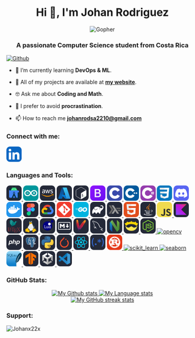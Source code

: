 <h1 align="center">Hi 👋, I'm Johan Rodriguez</h1>

<p align="center"> 
  <img src="https://media.tenor.com/TCMWkxIkF9IAAAAi/dancing-gopher.gif" alt="Gopher" height="200"/> 
</p>

<h3 align="center">A passionate Computer Science student from Costa Rica</h3>

[![Github](https://img.shields.io/github/followers/Johanx22x?label=Follow&style=social)](https://github.com/Johanx22x)

- 👀 I’m currently learning **DevOps & ML**.

- 🌟 All of my projects are available at **[my website](https://johanx22x.github.io)**.

- 🤓 Ask me about **Coding and Math**.

- 🦥 I prefer to avoid **procrastination**.

- 📫 How to reach me **johanrodsa2210@gmail.com**

<h3 align="left">Connect with me:</h3>

<p align="left">
  <a href="https://linkedin.com/in/johan-rodriguez-salas-5a49a223a" target="blank">
    <img src="https://raw.githubusercontent.com/tandpfun/skill-icons/main/icons/LinkedIn.svg" alt="android" width="40" height="40"/> 
  </a>
</p>

<h3 align="left">Languages and Tools:</h3>

<p align="left">  

<!-- Android Studio -->
<a href="https://developer.android.com" target="_blank" rel="noreferrer"> 
  <img src="https://github.com/tandpfun/skill-icons/blob/main/icons/AndroidStudio-Dark.svg" alt="android" width="40" height="40"/> 
</a> 

<!-- Arduino -->
<a href="https://www.arduino.cc/" target="_blank" rel="noreferrer"> 
  <img src="https://github.com/tandpfun/skill-icons/blob/main/icons/Arduino.svg" alt="arduino" width="40" height="40"/> 
</a>

<!-- AWS -->
<a href="https://aws.amazon.com" target="_blank" rel="noreferrer"> 
  <img src="https://github.com/tandpfun/skill-icons/blob/main/icons/AWS-Dark.svg" alt="aws" width="40" height="40"/>
</a>

<!-- Azure -->
<a href="https://azure.microsoft.com/en-us/" target="_blank" rel="noreferrer"> 
  <img src="https://github.com/tandpfun/skill-icons/blob/main/icons/Azure-Dark.svg" alt="azure" width="40" height="40"/>
</a>

<!-- Bash -->
<a href="https://www.gnu.org/software/bash/" target="_blank" rel="noreferrer"> 
  <img src="https://github.com/tandpfun/skill-icons/blob/main/icons/Bash-Dark.svg" alt="bash" width="40" height="40"/>
</a>

<!-- Bootstrap -->
<a href="https://getbootstrap.com" target="_blank" rel="noreferrer"> 
  <img src="https://github.com/tandpfun/skill-icons/blob/main/icons/Bootstrap.svg" alt="bootstrap" width="40" height="40"/>
</a>

<!-- C -->
<a href="https://www.cprogramming.com/" target="_blank" rel="noreferrer"> 
  <img src="https://github.com/tandpfun/skill-icons/blob/main/icons/C.svg" alt="c" width="40" height="40"/>
</a>

<!-- C++ -->
<a href="https://www.w3schools.com/cpp/" target="_blank" rel="noreferrer"> 
  <img src="https://github.com/tandpfun/skill-icons/blob/main/icons/CPP.svg" alt="cplusplus" width="40" height="40"/>
</a>

<!-- C# -->
<a href="https://www.w3schools.com/cs/" target="_blank" rel="noreferrer"> 
  <img src="https://github.com/tandpfun/skill-icons/blob/main/icons/CS.svg" alt="csharp" width="40" height="40"/>
</a>

<!-- CSS -->
<a href="https://www.w3schools.com/css/" target="_blank" rel="noreferrer"> 
  <img src="https://github.com/tandpfun/skill-icons/blob/main/icons/CSS.svg" alt="css3" width="40" height="40"/>
</a>

<!-- Discord -->
<a href="https://discord.com/" target="_blank" rel="noreferrer"> 
  <img src="https://github.com/tandpfun/skill-icons/blob/main/icons/Discord.svg" alt="discord" width="40" height="40"/>
</a>

<!-- Docker -->
<a href="https://www.docker.com/" target="_blank" rel="noreferrer"> 
  <img src="https://github.com/tandpfun/skill-icons/blob/main/icons/Docker.svg" alt="docker" width="40" height="40"/>
</a>

<!-- Figma -->
<a href="https://www.figma.com/" target="_blank" rel="noreferrer"> 
  <img src="https://github.com/tandpfun/skill-icons/blob/main/icons/Figma-Dark.svg" alt="figma" width="40" height="40"/>
</a>

<!-- GCP -->
<a href="https://cloud.google.com" target="_blank" rel="noreferrer"> 
  <img src="https://github.com/tandpfun/skill-icons/blob/main/icons/GCP-Dark.svg" alt="gcp" width="40" height="40"/>
</a>

<!-- Git -->
<a href="https://git-scm.com/" target="_blank" rel="noreferrer"> 
  <img src="https://github.com/tandpfun/skill-icons/blob/main/icons/Git.svg" alt="git" width="40" height="40"/>
</a>

<!-- Go -->
<a href="https://golang.org" target="_blank" rel="noreferrer"> 
  <img src="https://github.com/tandpfun/skill-icons/blob/main/icons/GoLang.svg" alt="go" width="40" height="40"/>
</a>

<!-- Gradle -->
<a href="https://gradle.org/" target="_blank" rel="noreferrer"> 
  <img src="https://github.com/tandpfun/skill-icons/blob/main/icons/Gradle-Dark.svg" alt="gradle" width="40" height="40"/>
</a>

<!-- Haskell -->
<a href="https://www.haskell.org/" target="_blank" rel="noreferrer"> 
  <img src="https://github.com/tandpfun/skill-icons/blob/main/icons/Haskell-Dark.svg" alt="haskell" width="40" height="40"/>
</a>

<!-- HTML -->
<a href="https://www.w3schools.com/html/" target="_blank" rel="noreferrer"> 
  <img src="https://github.com/tandpfun/skill-icons/blob/main/icons/HTML.svg" alt="html5" width="40" height="40"/>
</a>

<!-- Java -->
<a href="https://www.java.com" target="_blank" rel="noreferrer"> 
  <img src="https://github.com/tandpfun/skill-icons/blob/main/icons/Java-Dark.svg" alt="java" width="40" height="40"/>
</a>

<!-- JavaScript -->
<a href="https://developer.mozilla.org/en-US/docs/Web/JavaScript" target="_blank" rel="noreferrer"> 
  <img src="https://github.com/tandpfun/skill-icons/blob/main/icons/JavaScript.svg" alt="javascript" width="40" height="40"/>
</a>

<!-- Kotlin -->
<a href="https://kotlinlang.org" target="_blank" rel="noreferrer"> 
  <img src="https://github.com/tandpfun/skill-icons/blob/main/icons/Kotlin-Dark.svg" alt="kotlin" width="40" height="40"/>
</a>

<!-- LaTeX -->
<a href="https://www.latex-project.org/" target="_blank"> 
  <img src="https://github.com/tandpfun/skill-icons/blob/main/icons/LaTeX-Dark.svg" alt="latex" width="40" height="40"/>
</a>

<!-- Linux -->
<a href="https://www.linux.org/" target="_blank" rel="noreferrer"> 
  <img src="https://github.com/tandpfun/skill-icons/blob/main/icons/Linux-Dark.svg" alt="linux" width="40" height="40"/>
</a>

<!-- Lua -->
<a href="https://www.lua.org/" target="_blank" rel="noreferrer"> 
  <img src="https://github.com/tandpfun/skill-icons/blob/main/icons/Lua-Dark.svg" alt="lua" width="40" height="40"/>
</a>

<!-- Markdown -->
<a href="https://www.markdownguide.org/" target="_blank" rel="noreferrer"> 
  <img src="https://github.com/tandpfun/skill-icons/blob/main/icons/Markdown-Dark.svg" alt="markdown" width="40" height="40"/>
</a>

<!-- Maven -->
<a href="https://maven.apache.org/" target="_blank" rel="noreferrer"> 
  <img src="https://github.com/tandpfun/skill-icons/blob/main/icons/Maven-Dark.svg" alt="maven" width="40" height="40"/>
</a>

<!-- MySQL -->
<a href="https://www.mysql.com/" target="_blank" rel="noreferrer"> 
  <img src="https://github.com/tandpfun/skill-icons/blob/main/icons/MySQL-Dark.svg" alt="mysql" width="40" height="40"/>
</a>

<!-- NeoVim -->
<a href="https://neovim.io/" target="_blank" rel="noreferrer"> 
  <img src="https://github.com/tandpfun/skill-icons/blob/main/icons/NeoVim-Dark.svg" alt="neovim" width="40" height="40"/>
</a>

<!-- Nim -->
<a href="https://nim-lang.org/" target="_blank" rel="noreferrer"> 
  <img src="https://github.com/tandpfun/skill-icons/blob/main/icons/Nim-Dark.svg" alt="nim" width="40" height="40"/>
</a>

<!-- Nodejs -->
<a href="https://nodejs.org" target="_blank" rel="noreferrer"> 
  <img src="https://github.com/tandpfun/skill-icons/blob/main/icons/NodeJS-Dark.svg" alt="nodejs" width="40" height="40"/>
</a>

<!-- OpenCV -->
<a href="https://opencv.org/" target="_blank" rel="noreferrer"> 
  <img src="https://www.vectorlogo.zone/logos/opencv/opencv-icon.svg" alt="opencv" width="40" height="40"/> 
</a> 

<!-- PHP -->
<a href="https://www.php.net" target="_blank" rel="noreferrer"> 
  <img src="https://github.com/tandpfun/skill-icons/blob/main/icons/PHP-Dark.svg" alt="php" width="40" height="40"/>
</a>

<!-- PostgreSQL -->
<a href="https://www.postgresql.org" target="_blank" rel="noreferrer"> 
  <img src="https://github.com/tandpfun/skill-icons/blob/main/icons/PostgreSQL-Dark.svg" alt="postgresql" width="40" height="40"/>
</a>

<!-- Python -->
<a href="https://www.python.org" target="_blank" rel="noreferrer"> 
  <img src="https://github.com/tandpfun/skill-icons/blob/main/icons/Python-Dark.svg" alt="python" width="40" height="40"/>
</a>

<!-- PyTorch -->
<a href="https://pytorch.org/" target="_blank" rel="noreferrer"> 
  <img src="https://github.com/tandpfun/skill-icons/blob/main/icons/PyTorch-Dark.svg" alt="pytorch" width="40" height="40"/>
</a>

<!-- React -->
<a href="https://reactjs.org/" target="_blank" rel="noreferrer"> 
  <img src="https://github.com/tandpfun/skill-icons/blob/main/icons/React-Dark.svg" alt="react" width="40" height="40"/>
</a>

<!-- Regex -->
<img src="https://github.com/tandpfun/skill-icons/blob/main/icons/Regex-Dark.svg" alt="regex" width="40" height="40"/>

<!-- Rust -->
<a href="https://www.rust-lang.org/" target="_blank" rel="noreferrer"> 
  <img src="https://github.com/tandpfun/skill-icons/blob/main/icons/Rust.svg" alt="rust" width="40" height="40"/>
</a>

<!-- Scikit-Learn -->
<a href="https://scikit-learn.org/" target="_blank" rel="noreferrer"> 
  <img src="https://upload.wikimedia.org/wikipedia/commons/0/05/Scikit_learn_logo_small.svg" alt="scikit_learn" width="40" height="40"/>
</a>

<!-- Seaborn -->
<a href="https://seaborn.pydata.org/" target="_blank" rel="noreferrer"> 
  <img src="https://seaborn.pydata.org/_images/logo-mark-lightbg.svg" alt="seaborn" width="40" height="40"/>
</a>

<!-- SQLite -->
<a href="https://www.sqlite.org/" target="_blank" rel="noreferrer"> 
  <img src="https://github.com/tandpfun/skill-icons/blob/main/icons/SQLite.svg" alt="sqlite" width="40" height="40"/>
</a>

<!-- TensorFlow -->
<a href="https://www.tensorflow.org" target="_blank" rel="noreferrer"> 
  <img src="https://github.com/tandpfun/skill-icons/blob/main/icons/TensorFlow-Dark.svg" alt="tensorflow" width="40" height="40"/>
</a>

<!-- Unity -->
<a href="https://unity.com/" target="_blank" rel="noreferrer"> 
  <img src="https://github.com/tandpfun/skill-icons/blob/main/icons/Unity-Dark.svg" alt="unity" width="40" height="40"/>
</a>

<!-- VSCode -->
<a href="https://code.visualstudio.com/" target="_blank" rel="noreferrer"> 
  <img src="https://github.com/tandpfun/skill-icons/blob/main/icons/VSCode-Dark.svg" alt="vscode" width="40" height="40"/>
</a>

</p>

<h3 align="left">GitHub Stats:</h3>

<!-- Clear Float -->
<div style="clear: both;"></div>

<!-- Github stats and most used languages -->
<div align="center"> 
  <a href="https://github.com/Johanx22x">
    <img
      src="https://github-readme-stats.vercel.app/api?username=Johanx22x&show_icons=true&theme=nord&hide=contribs,prs&rank_icon=github"
      alt="My Github stats"
      height="150"
    />
  </a>
  <a href="https://github.com/Johanx22x">
    <img
      src="https://github-readme-stats.vercel.app/api/top-langs/?username=Johanx22x&hide_progress=true&theme=nord"
      alt="My Language stats"
      height="150"
    />
  </a>
</div>

<!-- Streak stats -->
<div align="center">
  <a href="https://github.com/Johanx22x#gh-dark-mode-only">
    <img
       src="https://streak-stats.demolab.com/?user=Johanx22x&background=2E3440&currStreakNum=ffffff&sideNums=ffffff&currStreakLabel=ffffff&sideLabels=ffffff&dates=ffffff&fire=81A1C1&ring=81A1C1&locale=en&type=svg"
       alt="My GitHub streak stats"
       height="150"
     />
  </a>
</div>

<h3 align="left">Support:</h3>
<p>
  <a href="https://ko-fi.com/Johanx22x"> 
    <img align="left" src="https://cdn.ko-fi.com/cdn/kofi3.png?v=3" height="50" width="210" alt="Johanx22x" />
  </a>
</p>

<br>
<br>